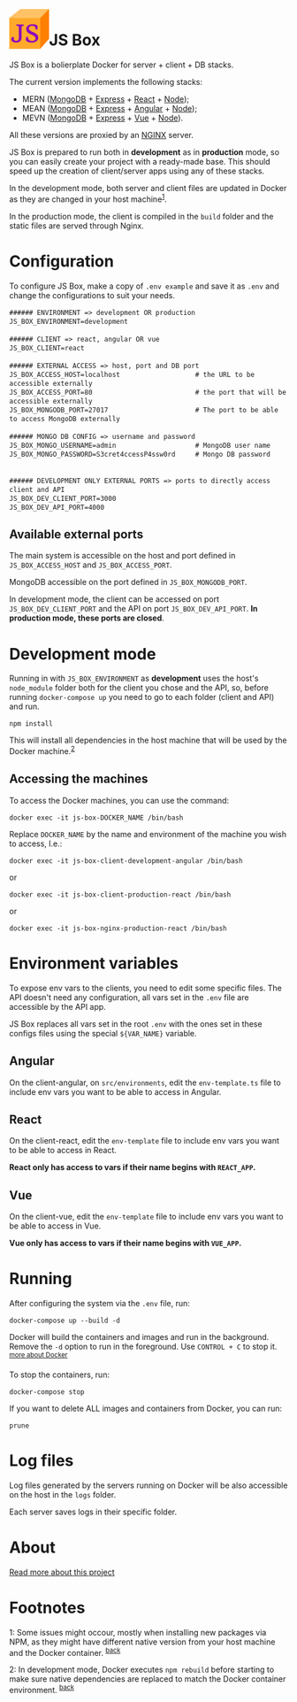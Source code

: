 <img src="./client-react/public/favicon/favicon-72.png" alt="JS Box logo" style="float: left;"/>

# JS Box

JS Box is a bolierplate Docker for server + client + DB stacks.

The current version implements the following stacks:

- MERN ([MongoDB](https://www.mongodb.com/) + [Express](https://expressjs.com/) + [React](https://reactjs.org/) + [Node](https://nodejs.org/));
- MEAN ([MongoDB](https://www.mongodb.com/) + [Express](https://expressjs.com/) + [Angular](https://angular.io/) + [Node](https://nodejs.org/));
- MEVN ([MongoDB](https://www.mongodb.com/) + [Express](https://expressjs.com/) + [Vue](https://vuejs.org/) + [Node](https://nodejs.org/)).

All these versions are proxied by an [NGINX](https://www.nginx.com/) server. 

JS Box is prepared to run both in **development** as in **production** mode, so you can easily create your project with a ready-made base. This should speed up the creation of client/server apps using any of these stacks.

<a name="back1"></a>In the development mode, both server and client files are updated in Docker as they are changed in your host machine<sup>[1](#footnote1)</sup>.

In the production mode, the client is compiled in the `build` folder and the static files are served through Nginx.

# Configuration

To configure JS Box, make a copy of `.env example` and save it as `.env` and change the configurations to suit your needs.

```
###### ENVIRONMENT => development OR production
JS_BOX_ENVIRONMENT=development

###### CLIENT => react, angular OR vue
JS_BOX_CLIENT=react

###### EXTERNAL ACCESS => host, port and DB port
JS_BOX_ACCESS_HOST=localhost                   # the URL to be accessible externally
JS_BOX_ACCESS_PORT=80                          # the port that will be accessible externally
JS_BOX_MONGODB_PORT=27017                      # The port to be able to access MongoDB externally

###### MONGO DB CONFIG => username and password
JS_BOX_MONGO_USERNAME=admin                    # MongoDB user name
JS_BOX_MONGO_PASSWORD=S3cret4ccessP4ssw0rd     # Mongo DB password


###### DEVELOPMENT ONLY EXTERNAL PORTS => ports to directly access client and API
JS_BOX_DEV_CLIENT_PORT=3000
JS_BOX_DEV_API_PORT=4000
```

## Available external ports

The main system is accessible on the host and port defined in `JS_BOX_ACCESS_HOST` and `JS_BOX_ACCESS_PORT`.

MongoDB accessible on the port defined in `JS_BOX_MONGODB_PORT`.

In development mode, the client can be accessed on port `JS_BOX_DEV_CLIENT_PORT` and the API on port `JS_BOX_DEV_API_PORT`. **In production mode, these ports are closed**.

# Development mode

Running in with `JS_BOX_ENVIRONMENT` as **development** uses the host's `node_module` folder both for the client you chose and the API, so, before running `docker-compose up` you need to go to each folder (client and API) and run.

```
npm install
```

<a name="back2"></a>This will install all dependencies in the host machine that will be used by the Docker machine.<sup>[2](#footnote2)</sup>

## Accessing the machines

To access the Docker machines, you can use the command:

```
docker exec -it js-box-DOCKER_NAME /bin/bash
```

Replace `DOCKER_NAME` by the name and environment of the machine you wish to access, I.e.:

```
docker exec -it js-box-client-development-angular /bin/bash
```

or

```
docker exec -it js-box-client-production-react /bin/bash
```

or

```
docker exec -it js-box-nginx-production-react /bin/bash
```

# Environment variables

To expose env vars to the clients, you need to edit some specific files. The API doesn't need any configuration, all vars set in the `.env` file are accessible by the API app.

JS Box replaces all vars set in the root `.env` with the ones set in these configs files using the special `${VAR_NAME}` variable.

## Angular

On the client-angular, on `src/environments`, edit the `env-template.ts` file to include env vars you want to be able to access in Angular. 

## React

On the client-react, edit the `env-template` file to include env vars you want to be able to access in React.

**React only has access to vars if their name begins with `REACT_APP`.**

## Vue

On the client-vue, edit the `env-template` file to include env vars you want to be able to access in Vue.

**Vue only has access to vars if their name begins with `VUE_APP`.**

# Running

After configuring the system via the `.env` file, run:

```
docker-compose up --build -d
```

Docker will build the containers and images and run in the background. Remove the `-d` option to run in the foreground. Use `CONTROL + C` to stop it. <sup>[more about Docker](#docker)</sup>

To stop the containers, run:

```
docker-compose stop
```


If you want to delete ALL images and containers from Docker, you can run:

```
prune
```

# Log files

Log files generated by the servers running on Docker will be also accessible on the host in the `logs` folder.

Each server saves logs in their specific folder.

# About

[Read more about this project](/ABOUT.md)

# Footnotes

<a name="footnote1">1</a>: Some issues might occour, mostly when installing new packages via NPM, as they might have different native version from your host machine and the Docker container. <sup>[back](#back1)</sup>

<a name="footnote2">2</a>: In development mode, Docker executes `npm rebuild` before starting to make sure native dependencies are replaced to match the Docker container environment. <sup>[back](#back2)</sup>
